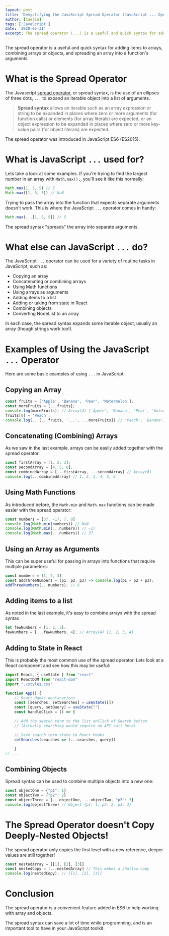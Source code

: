 ```yaml
---
layout: post
title: 'Demystifying the JavaScript Spread Operator (JavaScript ... Operator)'
author: [Caelin]
tags: ['JavaScript']
date: '2020-05-31'
excerpt: The spread operator (...) is a useful and quick syntax for adding items to arrays, combining arrays or objects, and spreading an array into a function's arguments. 
---
```

The spread operator is a useful and quick syntax for adding items to arrays, combining arrays or objects, and spreading an array into a function's arguments. 

# What is the Spread Operator

The Javascript [spread operator](https://developer.mozilla.org/en-US/docs/Web/JavaScript/Reference/Operators/Spread_syntax), or spread syntax, is the use of an ellipses of three dots, `...` to expand an iterable object into a list of arguments.

> **Spread syntax** allows an iterable such as an array expression or string to be expanded in places where zero or more arguments (for function calls) or elements (for array literals) are expected, or an object expression to be expanded in places where zero or more key-value pairs (for object literals) are expected.

The spread operator was introduced in JavaScript ES6 (ES2015). 

# What is JavaScript `...` used for?

Lets take a look at some examples. If you're trying to find the largest number in an array with `Math.max();`, you'll see it like this normally:

```javascript
Math.max(1, 3, 5) // 5
Math.max([1, 3, 5]) // NaN
```

Trying to pass the array into the function that expects separate arguments doesn't work. This is where the JavaScript `...` operator comes in handy:

```javascript
Math.max(...[1, 3, 5]) // 5
```

The spread syntax "spreads" the array into separate arguments.

# What else can JavaScript `...` do?

The JavaScript `...` operator can be used for a variety of routine tasks in JavaScript, such as:

- Copying an array
- Concatenating or combining arrays
- Using Math functions
- Using arrays as arguments
- Adding items to a list
- Adding or taking from  state in React
- Combining objects
- Converting NodeList to an array

In each case, the spread syntax expands some iterable object, usually an array (though strings work too!).

# Examples of Using the JavaScript `...` Operator

Here are some basic examples of using `...` in JavaScript:

## Copying an Array

```Javascript
const fruits = ['Apple', 'Banana', 'Pear', 'Watermelon'];
const moreFruits = [...fruits];
console.log(moreFruits); // Array(4) ['Apple', 'Banana', 'Pear', 'Watermelon']
fruits[0] = 'Peach';
console.log(...[...fruits, '...', ...moreFruits]) // 'Peach', 'Banana', 'Pear', 'Watermelon', '...', 'Apple', 'Banana', 'Pear', 'Watermelon'
```

## Concatenating (Combining) Arrays
As we saw in the last example, arrays can be easily added together with the spread operator.

```javascript
const firstArray = [1, 2, 3];
const secondArray = [4, 5, 6];
const combinedArray = [...firstArray, ...secondArray] // Array(6)
console.log(...combinedArray) // 1, 2, 3, 4, 5, 6
```

## Using Math Functions

As introduced before, the `Math.min` and `Math.max` functions can be made easier with the spread operator:

```javascript
const numbers = [37, -17, 7, 0]
console.log(Math.min(numbers)) // NaN
console.log(Math.min(...numbers)) // -17
console.log(Math.max(...numbers)) // 37
```

## Using an Array as Arguments

This can be super useful for passing in arrays into functions that require multiple parameters:

```javascript
const numbers = [1, 2, 3]
const addThreeNumbers = (p1, p2, p3) => console.log(p1 + p2 + p3);
addThreeNumbers(...numbers); // 6
```

## Adding items to a list
As noted in the last example, it's easy to combine arrays with the spread syntax

```javascript
let fewNumbers = [1, 2, 3];
fewNumbers = [...fewNumbers, 4]; // Array(4) [1, 2, 3, 4]
```

## Adding to State in React

This is probably the most common use of the spread operator. Lets look at a React component and see how this may be useful:

```javascript
import React, { useState } from "react"
import ReactDOM from "react-dom"
import "./styles.css"

function App() {
	// React Hooks declarations
	const [searches, setSearches] = useState([])
	const [query, setQuery] = useState("")
	const handleClick = () => {

	// Add the search term to the list onClick of Search button
	// (Actually searching would require an API call here)

	// Save search term state to React Hooks
	setSearches(searches => [...searches, query])

	}
// ...
```

## Combining Objects
 Spread syntax can be used to combine multiple objects into a new one:
```javascript
const objectOne = {"p1": 1}
const objectTwo = {"p2": 2}
const objectThree = {...objectOne, ...objectTwo, "p3": 3}
console.log(objectThree) // Object {p1: 1, p2: 2, p3: 3}
```

# The Spread Operator doesn't Copy Deeply-Nested Objects!

The spread operator only copies the first level with a new reference, deeper values are still together!

```javascript
const nestedArray = [[1], [2], [3]]
const nestedCopy = [...nestedArray] // This makes a shallow copy
console.log(nestedCopy); // [[1], [2], [3]]
```

# Conclusion

The spread operator is a convenient feature added in ES6 to help working with array and objects.

The spread syntax can save a lot of time while programming, and is an important tool to have in your JavaScript toolkit. 
